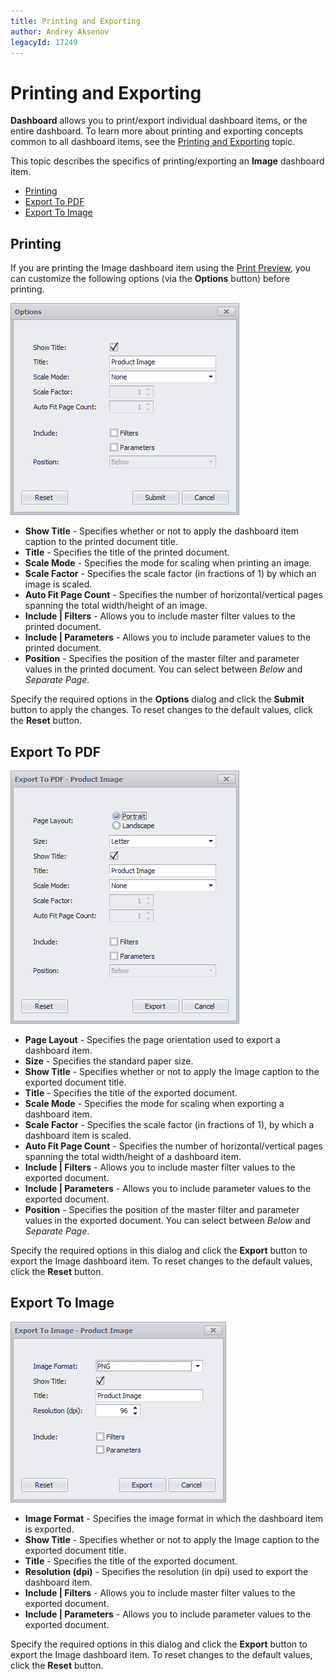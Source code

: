 ```yaml
---
title: Printing and Exporting
author: Andrey Aksenov
legacyId: 17249
---
```

# Printing and Exporting
**Dashboard** allows you to print/export individual dashboard items, or the entire dashboard. To learn more about printing and exporting concepts common to all dashboard items, see the [Printing and Exporting](../../printing-and-exporting.md)
 topic.

This topic describes the specifics of printing/exporting an **Image** dashboard item.
* [Printing](#printing)
* [Export To PDF](#export-to-pdf)
* [Export To Image](#export-to-image)

## <a name="printing"/>Printing
If you are printing the Image dashboard item using the [Print Preview](../../../dashboard-designer/ui-elements/print-preview.md), you can customize the following options (via the **Options** button) before printing.

![Image_PrintingOptionsDialog](../../../../images/img22940.png)
* **Show Title** - Specifies whether or not to apply the dashboard item caption to the printed document title.
* **Title** - Specifies the title of the printed document.
* **Scale Mode** - Specifies the mode for scaling when printing an image.
* **Scale Factor** - Specifies the scale factor (in fractions of 1) by which an image is scaled.
* **Auto Fit Page Count** - Specifies the number of horizontal/vertical pages spanning the total width/height of an image.
* **Include | Filters** - Allows you to include master filter values to the printed document.
* **Include | Parameters** - Allows you to include parameter values to the printed document.
* **Position** - Specifies the position of the master filter and parameter values in the printed document. You can select between _Below_ and _Separate Page_.

Specify the required options in the **Options** dialog and click the **Submit** button to apply the changes. To reset changes to the default values, click the **Reset** button.

## <a name="export-to-pdf"/>Export To PDF
![Image_PDFExportOptionsDialog](../../../../images/img22941.png)
* **Page Layout** - Specifies the page orientation used to export a dashboard item.
* **Size** - Specifies the standard paper size.
* **Show Title** - Specifies whether or not to apply the Image caption to the exported document title.
* **Title** - Specifies the title of the exported document.
* **Scale Mode** - Specifies the mode for scaling when exporting a dashboard item.
* **Scale Factor** - Specifies the scale factor (in fractions of 1), by which a dashboard item is scaled.
* **Auto Fit Page Count** - Specifies the number of horizontal/vertical pages spanning the total width/height of a dashboard item.
* **Include | Filters** - Allows you to include master filter values to the exported document.
* **Include | Parameters** - Allows you to include parameter values to the exported document.
* **Position** - Specifies the position of the master filter and parameter values in the exported document. You can select between _Below_ and _Separate Page_.

Specify the required options in this dialog and click the **Export** button to export the Image dashboard item. To reset changes to the default values, click the **Reset** button.

## <a name="export-to-image"/>Export To Image
![Image_ImageExportOptionsDialog](../../../../images/img22942.png)
* **Image Format** - Specifies the image format in which the dashboard item is exported.
* **Show Title** - Specifies whether or not to apply the Image caption to the exported document title.
* **Title** - Specifies the title of the exported document.
* **Resolution (dpi)** - Specifies the resolution (in dpi) used to export the dashboard item.
* **Include | Filters** - Allows you to include master filter values to the exported document.
* **Include | Parameters** - Allows you to include parameter values to the exported document.

Specify the required options in this dialog and click the **Export** button to export the Image dashboard item. To reset changes to the default values, click the **Reset** button.